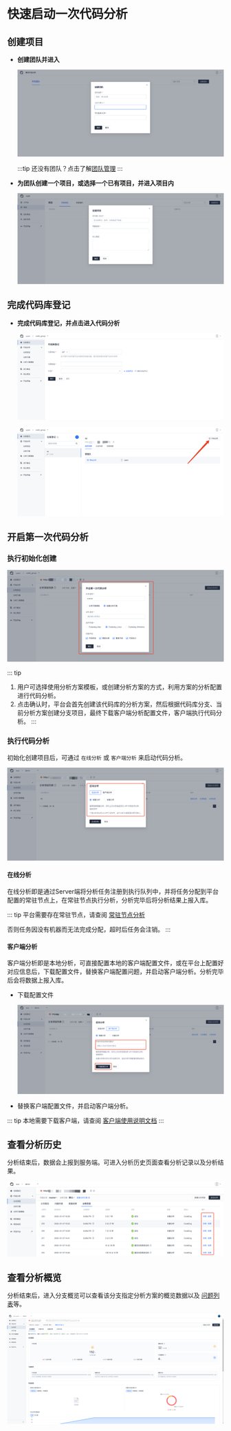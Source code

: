 # 快速启动一次代码分析

## 创建项目

- **创建团队并进入**

  ![创建团队](../../../images/create_team.png)

  :::tip
  还没有团队？点击了解[团队管理](../团队管理/团队管理.md)
  :::

- **为团队创建一个项目，或选择一个已有项目，并进入项目内**

  ![创建项目](../../../images/create_team_group.png)

## 完成代码库登记

- **完成代码库登记，并点击进入代码分析**

  ![代码库登记](../../../images/create_repo.png)

  ![进入代码分析](../../../images/start_scan_01.png)

## 开启第一次代码分析

### 执行初始化创建

  ![开始分析](../../../images/start_scan_02.png)

  ::: tip

  1. 用户可选择使用分析方案模板，或创建分析方案的方式，利用方案的分析配置进行代码分析。
  2. 点击确认时，平台会首先创建该代码库的分析方案，然后根据代码库分支、当前分析方案创建分支项目，最终下载客户端分析配置文件，客户端执行代码分析。
  :::

### 执行代码分析

初始化创建项目后，可通过 `在线分析` 或 `客户端分析` 来启动代码分析。

![代码分析](../../../images/start_scan_06.png)

#### 在线分析

在线分析即是通过Server端将分析任务注册到执行队列中，并将任务分配到平台配置的常驻节点上，在常驻节点执行分析，分析完毕后将分析结果上报入库。

::: tip
平台需要存在常驻节点，请查阅 [常驻节点分析](../客户端/常驻节点分析.md)

否则任务因没有机器而无法完成分配，超时后任务会注销。
:::

#### 客户端分析

客户端分析即是本地分析，可直接配置本地的客户端配置文件，或在平台上配置好对应信息后，下载配置文件，替换客户端配置问题，并启动客户端分析。分析完毕后会将数据上报入库。

- 下载配置文件

  ![下载配置文件](../../../images/start_scan_03.png)

- 替换客户端配置文件，并启动客户端分析。

::: tip
本地需要下载客户端，请查阅 [客户端使用说明文档](../客户端/本地分析.md)
:::

## 查看分析历史

分析结束后，数据会上报到服务端。可进入分析历史页面查看分析记录以及分析结果。

![分析历史](../../../images/start_scan_05.png)

## 查看分析概览

分析结束后，进入分支概览可以查看该分支指定分析方案的概览数据以及 [问题列表](../代码检查/分析结果查看.md)等。

![分支概览](../../../images/start_scan_04.png)
